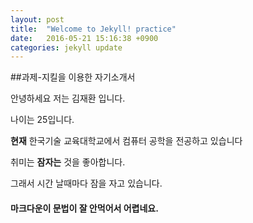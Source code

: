 ```yaml
---
layout: post
title:  "Welcome to Jekyll! practice"
date:   2016-05-21 15:16:38 +0900
categories: jekyll update
---  
```

##과제-지킬을 이용한 자기소개서

안녕하세요 저는 김재환 입니다.  

나이는 25입니다.  

**현재** 한국기술 교육대학교에서 컴퓨터 공학을 전공하고 있습니다  

취미는 **잠자는** 것을 좋아합니다.  

그래서 시간 날때마다 잠을 자고 있습니다.  

####  마크다운이 문법이 잘 안먹어서 어렵네요.  




[jekyll-docs]: http://jekyllrb.com/docs/home
[jekyll-gh]:   https://github.com/jekyll/jekyll
[jekyll-talk]: https://talk.jekyllrb.com/
